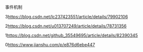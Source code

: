 事件机制

3<https://blog.csdn.net/lc237423551/article/details/79902106>

2<https://blog.csdn.net/u013707249/article/details/78731356>

1<https://blog.csdn.net/github_35549695/article/details/82390345>

0<https://www.jianshu.com/p/e876d6ebe447>